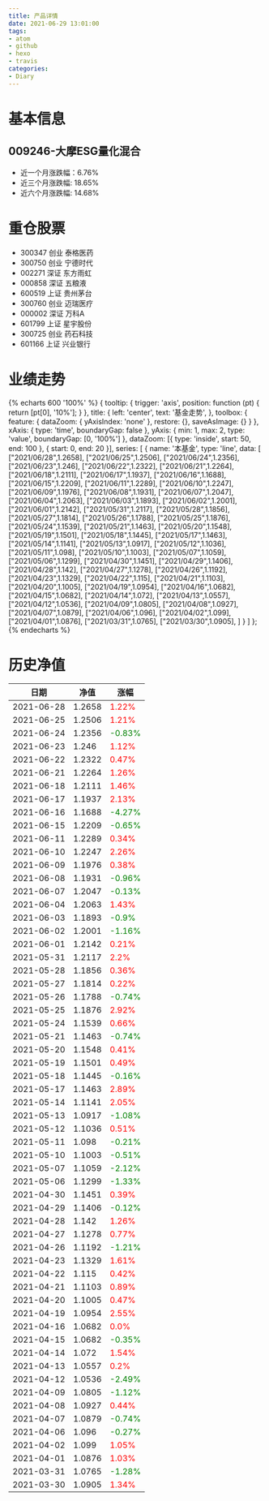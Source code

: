 ```yaml
---
title: 产品详情
date: 2021-06-29 13:01:00
tags:
- atom
- github
- hexo
- travis
categories:
- Diary
---
```


# 基本信息
## 009246-大摩ESG量化混合
- 近一个月涨跌幅：6.76%
- 近三个月涨跌幅: 18.65%
- 近六个月涨跌幅: 14.68%

# 重仓股票
- 300347 创业 泰格医药
- 300750 创业 宁德时代
- 002271 深证 东方雨虹
- 000858 深证 五粮液
- 600519 上证 贵州茅台
- 300760 创业 迈瑞医疗
- 000002 深证 万科A
- 601799 上证 星宇股份
- 300725 创业 药石科技
- 601166 上证 兴业银行
# 业绩走势

{% echarts 600 '100%' %}
{
  tooltip: {
        trigger: 'axis',
        position: function (pt) {
            return [pt[0], '10%'];
        }
    },
    title: {
        left: 'center',
        text: '基金走势',
    },
    toolbox: {
        feature: {
            dataZoom: {
                yAxisIndex: 'none'
            },
            restore: {},
            saveAsImage: {}
        }
    },
    xAxis: {
        type: 'time',
        boundaryGap: false
    },
    yAxis: {
        min: 1,
        max: 2,
        type: 'value',
        boundaryGap: [0, '100%']
    },
    dataZoom: [{
        type: 'inside',
        start: 50,
        end: 100
    }, {
        start: 0,
        end: 20
    }],
    series: [
        {
            name: '本基金',
            type: 'line',
            data: [
["2021/06/28",1.2658],
["2021/06/25",1.2506],
["2021/06/24",1.2356],
["2021/06/23",1.246],
["2021/06/22",1.2322],
["2021/06/21",1.2264],
["2021/06/18",1.2111],
["2021/06/17",1.1937],
["2021/06/16",1.1688],
["2021/06/15",1.2209],
["2021/06/11",1.2289],
["2021/06/10",1.2247],
["2021/06/09",1.1976],
["2021/06/08",1.1931],
["2021/06/07",1.2047],
["2021/06/04",1.2063],
["2021/06/03",1.1893],
["2021/06/02",1.2001],
["2021/06/01",1.2142],
["2021/05/31",1.2117],
["2021/05/28",1.1856],
["2021/05/27",1.1814],
["2021/05/26",1.1788],
["2021/05/25",1.1876],
["2021/05/24",1.1539],
["2021/05/21",1.1463],
["2021/05/20",1.1548],
["2021/05/19",1.1501],
["2021/05/18",1.1445],
["2021/05/17",1.1463],
["2021/05/14",1.1141],
["2021/05/13",1.0917],
["2021/05/12",1.1036],
["2021/05/11",1.098],
["2021/05/10",1.1003],
["2021/05/07",1.1059],
["2021/05/06",1.1299],
["2021/04/30",1.1451],
["2021/04/29",1.1406],
["2021/04/28",1.142],
["2021/04/27",1.1278],
["2021/04/26",1.1192],
["2021/04/23",1.1329],
["2021/04/22",1.115],
["2021/04/21",1.1103],
["2021/04/20",1.1005],
["2021/04/19",1.0954],
["2021/04/16",1.0682],
["2021/04/15",1.0682],
["2021/04/14",1.072],
["2021/04/13",1.0557],
["2021/04/12",1.0536],
["2021/04/09",1.0805],
["2021/04/08",1.0927],
["2021/04/07",1.0879],
["2021/04/06",1.096],
["2021/04/02",1.099],
["2021/04/01",1.0876],
["2021/03/31",1.0765],
["2021/03/30",1.0905],
]
        }
    ]
};
{% endecharts %}

# 历史净值

| 日期 | 净值 | 涨幅 |
| --- | --- | --- |
|2021-06-28|1.2658|<font color=red>1.22%</font>|
|2021-06-25|1.2506|<font color=red>1.21%</font>|
|2021-06-24|1.2356|<font color=green>-0.83%</font>|
|2021-06-23|1.246|<font color=red>1.12%</font>|
|2021-06-22|1.2322|<font color=red>0.47%</font>|
|2021-06-21|1.2264|<font color=red>1.26%</font>|
|2021-06-18|1.2111|<font color=red>1.46%</font>|
|2021-06-17|1.1937|<font color=red>2.13%</font>|
|2021-06-16|1.1688|<font color=green>-4.27%</font>|
|2021-06-15|1.2209|<font color=green>-0.65%</font>|
|2021-06-11|1.2289|<font color=red>0.34%</font>|
|2021-06-10|1.2247|<font color=red>2.26%</font>|
|2021-06-09|1.1976|<font color=red>0.38%</font>|
|2021-06-08|1.1931|<font color=green>-0.96%</font>|
|2021-06-07|1.2047|<font color=green>-0.13%</font>|
|2021-06-04|1.2063|<font color=red>1.43%</font>|
|2021-06-03|1.1893|<font color=green>-0.9%</font>|
|2021-06-02|1.2001|<font color=green>-1.16%</font>|
|2021-06-01|1.2142|<font color=red>0.21%</font>|
|2021-05-31|1.2117|<font color=red>2.2%</font>|
|2021-05-28|1.1856|<font color=red>0.36%</font>|
|2021-05-27|1.1814|<font color=red>0.22%</font>|
|2021-05-26|1.1788|<font color=green>-0.74%</font>|
|2021-05-25|1.1876|<font color=red>2.92%</font>|
|2021-05-24|1.1539|<font color=red>0.66%</font>|
|2021-05-21|1.1463|<font color=green>-0.74%</font>|
|2021-05-20|1.1548|<font color=red>0.41%</font>|
|2021-05-19|1.1501|<font color=red>0.49%</font>|
|2021-05-18|1.1445|<font color=green>-0.16%</font>|
|2021-05-17|1.1463|<font color=red>2.89%</font>|
|2021-05-14|1.1141|<font color=red>2.05%</font>|
|2021-05-13|1.0917|<font color=green>-1.08%</font>|
|2021-05-12|1.1036|<font color=red>0.51%</font>|
|2021-05-11|1.098|<font color=green>-0.21%</font>|
|2021-05-10|1.1003|<font color=green>-0.51%</font>|
|2021-05-07|1.1059|<font color=green>-2.12%</font>|
|2021-05-06|1.1299|<font color=green>-1.33%</font>|
|2021-04-30|1.1451|<font color=red>0.39%</font>|
|2021-04-29|1.1406|<font color=green>-0.12%</font>|
|2021-04-28|1.142|<font color=red>1.26%</font>|
|2021-04-27|1.1278|<font color=red>0.77%</font>|
|2021-04-26|1.1192|<font color=green>-1.21%</font>|
|2021-04-23|1.1329|<font color=red>1.61%</font>|
|2021-04-22|1.115|<font color=red>0.42%</font>|
|2021-04-21|1.1103|<font color=red>0.89%</font>|
|2021-04-20|1.1005|<font color=red>0.47%</font>|
|2021-04-19|1.0954|<font color=red>2.55%</font>|
|2021-04-16|1.0682|<font color=red>0.0%</font>|
|2021-04-15|1.0682|<font color=green>-0.35%</font>|
|2021-04-14|1.072|<font color=red>1.54%</font>|
|2021-04-13|1.0557|<font color=red>0.2%</font>|
|2021-04-12|1.0536|<font color=green>-2.49%</font>|
|2021-04-09|1.0805|<font color=green>-1.12%</font>|
|2021-04-08|1.0927|<font color=red>0.44%</font>|
|2021-04-07|1.0879|<font color=green>-0.74%</font>|
|2021-04-06|1.096|<font color=green>-0.27%</font>|
|2021-04-02|1.099|<font color=red>1.05%</font>|
|2021-04-01|1.0876|<font color=red>1.03%</font>|
|2021-03-31|1.0765|<font color=green>-1.28%</font>|
|2021-03-30|1.0905|<font color=red>1.34%</font>|

